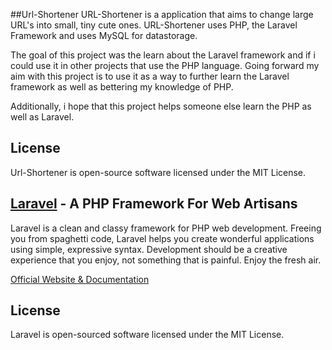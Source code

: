 ##Url-Shortener
URL-Shortener is a application that aims to change large URL's into small, tiny cute ones.
URL-Shortener uses PHP, the Laravel Framework and uses MySQL for datastorage. 

The goal of this project was the learn about the Laravel framework and if i could use it in other projects that use the PHP language. 
Going forward my aim with this project is to use it as a way to further learn the Laravel framework as well as bettering my knowledge of PHP. 

Additionally, i hope that this project helps someone else learn the PHP as well as Laravel. 

## License
Url-Shortener is open-source software licensed under the MIT License. 


## [Laravel](http://laravel.com) - A PHP Framework For Web Artisans

Laravel is a clean and classy framework for PHP web development. Freeing you
from spaghetti code, Laravel helps you create wonderful applications using
simple, expressive syntax. Development should be a creative experience that you
enjoy, not something that is painful. Enjoy the fresh air.

[Official Website & Documentation](http://laravel.com)

## License

Laravel is open-sourced software licensed under the MIT License.
